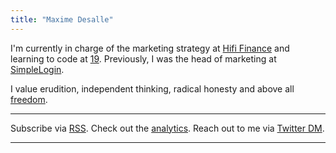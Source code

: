 ```yaml
---
title: "Maxime Desalle"
---
```


I'm currently in charge of the marketing strategy at [Hifi Finance](https://hifi.finance) and learning to code at [19](https://s19.be). Previously, I was the head of marketing at [SimpleLogin](https://simplelogin.io).

I value erudition, independent thinking, radical honesty and above all [freedom](https://maxdesalle.com/freedom).

---
Subscribe via [RSS](https://maxdesalle.com/index.xml).
Check out the [analytics](https://plausible.io/maxdesalle.com).
Reach out to me via [Twitter DM](https://twitter.com/messages/compose?recipient_id=1054417789879025664).

---